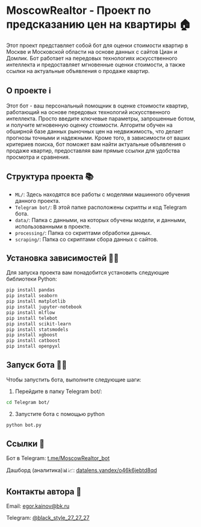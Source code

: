 # MoscowRealtor - Проект по предсказанию цен на квартиры 🏠

Этот проект представляет собой бот для оценки стоимости квартир в Москве и Московской области на основе данных с сайтов Циан и Домлик. Бот работает на передовых технологиях искусственного интеллекта и предоставляет мгновенные оценки стоимости, а также ссылки на актуальные объявления о продаже квартир.

## О проекте ℹ️
Этот бот - ваш персональный помощник в оценке стоимости квартир, работающий на основе передовых технологий искусственного интеллекта. Просто введите ключевые параметры, запрошенные ботом, и получите мгновенную оценку стоимости. Алгоритм обучен на обширной базе данных рыночных цен на недвижимость, что делает прогнозы точными и надежными.
Кроме того, в зависимости от ваших критериев поиска, бот поможет вам найти актуальные объявления о продаже квартир, предоставляя вам прямые ссылки для удобства просмотра и сравнения.

## Структура проекта 📚
- `ML/`: Здесь находятся все работы с моделями машинного обучения данного проекта.
- `Telegram bot/`: В этой папке расположены скрипты и код Telegram бота.
- `data/`: Папка с данными, на которых обучены модели, и данными, использованными в проекте.
- `processing/`: Папка со скриптами обработки данных.
- `scraping/`: Папка со скриптами сбора данных с сайтов.

## Установка зависимостей 🐼😺
Для запуска проекта вам понадобится установить следующие библиотеки Python:

```bash
pip install pandas
pip install seaborn
pip install matplotlib
pip install jupyter-notebook
pip install mlflow
pip install telebot
pip install scikit-learn
pip install statsmodels
pip install xgboost
pip install catboost
pip install openpyxl
```

## Запуск бота 👨‍💻
Чтобы запустить бота, выполните следующие шаги:

1. Перейдите в папку Telegram bot/:
```bash
cd Telegram bot/
```
2. Запустите бота с помощью python
```bash
python bot.py
```

## Ссылки 🔗
 
Бот в Telegram: [t.me/MoscowRealtor_bot](https://t.me/MoscowRealtor_bot)

Дашборд (аналитика)📊📈: [datalens.yandex/o46k6jebtd8qd](https://datalens.yandex/o46k6jebtd8qd)

## Контакты автора 📩
Email: egor.kainov@bk.ru

Telegram: [@black_style_27_27_27](https://t.me/black_style_27_27_27)
